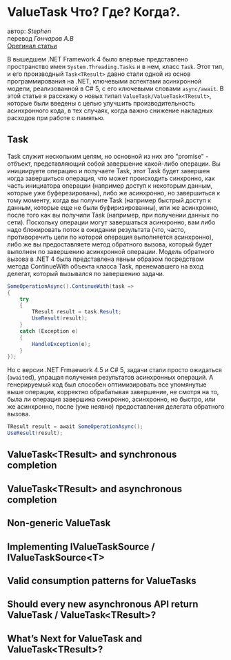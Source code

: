 # ValueTask Что? Где? Когда?.
автор: *Stephen*  
перевод *Гончаров А.В*  
[Орегинал статьи](https://devblogs.microsoft.com/dotnet/understanding-the-whys-whats-and-whens-of-valuetask/) 

В вышедшем .NET Framework 4 было впервые представлено пространство имен `System.Threading.Tasks` и в нем, класс `Task`. Этот тип, и его производный `Task<TResult>` давно стали одной из основ программирования на .NET, ключевыми аспектами асинхронной модели, реализованной в C# 5, с его ключевыми словами `async/await`. В этой статье я расскажу о новых типап `ValueTask/ValueTask<TResult>`, которые были введены с целью улучшить производительность асинхронного кода, в тех случаях, когда важно снижение накладных расходов при работе с памятью. 

## Task
Task служит нескольким целям, но основной из них это "promise" - отбъект, представляющий собой завершение какой-либо операции. Вы инициируете операцию и получаете Task, этот Task будет завершен когда завершиться операция, что может происходить синхронно, как часть инициатора операции (например доступ к некоторым данным, которые уже буферезированы), либо же асинхронно, но завершиться к тому моменту, когда вы получите Task (например быстрый доступ к данным, которые еще не были буфиризированны), или же асинхронно, после того как вы получили Task (например, при получении данных по сети). Поскольку операции могут завершаться асинхронно, вам либо надо блокировать поток в ожидании результата (что, часто, противоречить цели по которой операция выполняется асинхронно), либо же вы предоставляете метод обратного вызова, который будет выполнен по завершению асинхронной операции. Модель обратного вызова в .NET 4 была представлена явным образом посредством метода ContinueWith объекта класса Task, пренемавшего на вход делегат, который вызывался по завершению задачи.

```csharp
SomeOperationAsync().ContinueWith(task =>
{
    try
    {
        TResult result = task.Result;
        UseResult(result);
    }
    catch (Exception e)
    {
        HandleException(e);
    }
});
```
Но с версии .NET Frmaework 4.5 и C# 5, задачи стали просто ожидаться (`await`ed), упращая получения результатов асинхронных операций. А генерируемый код был способен оптимизировать все упомянутые выше операции, корректно обрабатывая завершение, не смотря на то, была ли операция завершина синхронно, асинхронно, но быстро, или же асинхронно, после (уже неявно) предоставления делегата обратного вызова.   
```csharp
TResult result = await SomeOperationAsync();
UseResult(result);
```


## ValueTask\<TResult\> and synchronous completion

## ValueTask\<TResult\> and asynchronous completion

## Non-generic ValueTask

## Implementing IValueTaskSource / IValueTaskSource\<T\>

## Valid consumption patterns for ValueTasks

## Should every new asynchronous API return ValueTask / ValueTask\<TResult\>?
  
## What’s Next for ValueTask and ValueTask\<TResult\>?

